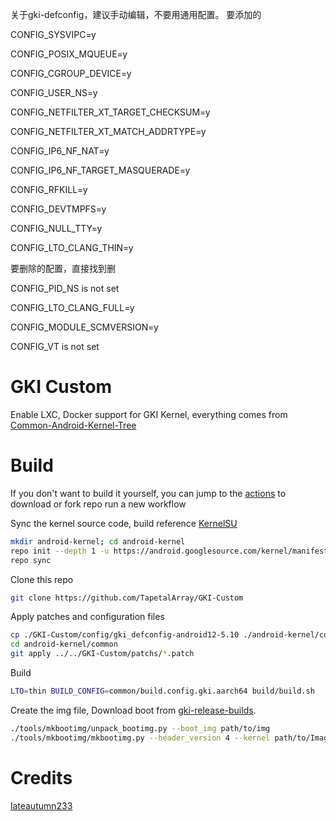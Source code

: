 
关于gki-defconfig，建议手动编辑，不要用通用配置。
要添加的

CONFIG_SYSVIPC=y

CONFIG_POSIX_MQUEUE=y

CONFIG_CGROUP_DEVICE=y

CONFIG_USER_NS=y

CONFIG_NETFILTER_XT_TARGET_CHECKSUM=y

CONFIG_NETFILTER_XT_MATCH_ADDRTYPE=y

CONFIG_IP6_NF_NAT=y

CONFIG_IP6_NF_TARGET_MASQUERADE=y

CONFIG_RFKILL=y

CONFIG_DEVTMPFS=y

CONFIG_NULL_TTY=y

CONFIG_LTO_CLANG_THIN=y


要删除的配置，直接找到删

CONFIG_PID_NS is not set

CONFIG_LTO_CLANG_FULL=y

CONFIG_MODULE_SCMVERSION=y

CONFIG_VT is not set




# GKI Custom

Enable LXC, Docker support for GKI Kernel, everything comes from [Common-Android-Kernel-Tree](https://github.com/lateautumn233/Common-Android-Kernel-Tree)

# Build

If you don't want to build it yourself, you can jump to the [actions](https://github.com/TapetalArray/GKI-Custom/actions) to download or fork repo run a new workflow

Sync the kernel source code, build reference [KernelSU](https://kernelsu.org/guide/how-to-build.html)

```bash
mkdir android-kernel; cd android-kernel
repo init --depth 1 -u https://android.googlesource.com/kernel/manifest -b [BRANCH]
repo sync
```

Clone this repo

```bash
git clone https://github.com/TapetalArray/GKI-Custom
```

Apply patches and configuration files

```bash
cp ./GKI-Custom/config/gki_defconfig-android12-5.10 ./android-kernel/common/arch/arm64/configs/gki_defconfig
cd android-kernel/common
git apply ../../GKI-Custom/patchs/*.patch
```

Build

```bash
LTO=thin BUILD_CONFIG=common/build.config.gki.aarch64 build/build.sh
```

Create the img file, Download boot from [gki-release-builds](https://source.android.com/docs/core/architecture/kernel/gki-release-builds).

```bash
./tools/mkbootimg/unpack_bootimg.py --boot_img path/to/img
./tools/mkbootimg/mkbootimg.py --header_version 4 --kernel path/to/Image --ramdisk path/to/ramdisk --os_version [OS_VERSION] --os_patch_level [OS_PATCH_LEVEL] -o path/to/img
```

# Credits

[lateautumn233](https://github.com/lateautumn233)
